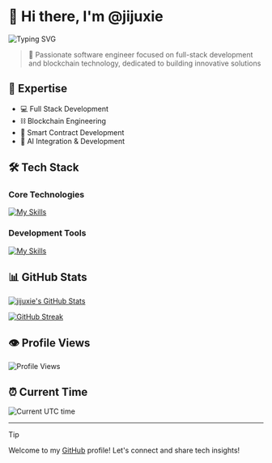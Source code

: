 # 👋 Hi there, I'm @jijuxie

![Typing SVG](https://readme-typing-svg.herokuapp.com?font=Fira+Code&pause=1000&color=2196F3&width=435&lines=Full+Stack+Developer;Blockchain+Engineer;Smart+Contract+Developer)

> 🚀 Passionate software engineer focused on full-stack development and blockchain technology, dedicated to building innovative solutions

## 🎯 Expertise

- 💻 Full Stack Development
- ⛓️ Blockchain Engineering
- 📱 Smart Contract Development
- 🤖 AI Integration & Development

## 🛠️ Tech Stack

### Core Technologies
[![My Skills](https://skillicons.dev/icons?i=solidity,c,nodejs,php,react,next,vue,express,tailwindcss,redux,bootstrap,html,css,js,jquery,ts,fastapi,electron,threejs,apple,nestjs,ps,pinia,svg,swift,ubuntu,unity,windows,wordpress&theme=light)](https://skillicons.dev)

### Development Tools
[![My Skills](https://skillicons.dev/icons?i=mysql,sqlite,redis,postgresql,docker,nginx,git,npm,pnpm,yarn,vite,vitest,webpack,babel,github,figma,aws,azure,cloudflare,vercel,bash,discord,gmail,instagram,notion,vscode,phpstorm,stackoverflow,twitter,vim&theme=light)](https://skillicons.dev)

## 📊 GitHub Stats

[![jijuxie's GitHub Stats](https://stats.quira.sh/jijuxie/github?theme=dark)](https://quira.sh?utm_source=widgets&utm_campaign=jijuxie)

[![GitHub Streak](https://github-readme-streak-stats.herokuapp.com/?user=jijuxie&theme=dark)](https://git.io/streak-stats)

## 👁️ Profile Views
![Profile Views](https://komarev.com/ghpvc/?username=jijuxie&color=brightgreen) 

## ⏰ Current Time
![Current UTC time](https://jojoee.jojoee.com/api/utcnowgif?utcnow)

---

> [!TIP]
> Welcome to my [GitHub](https://github.com/jijuxie) profile! Let's connect and share tech insights!



